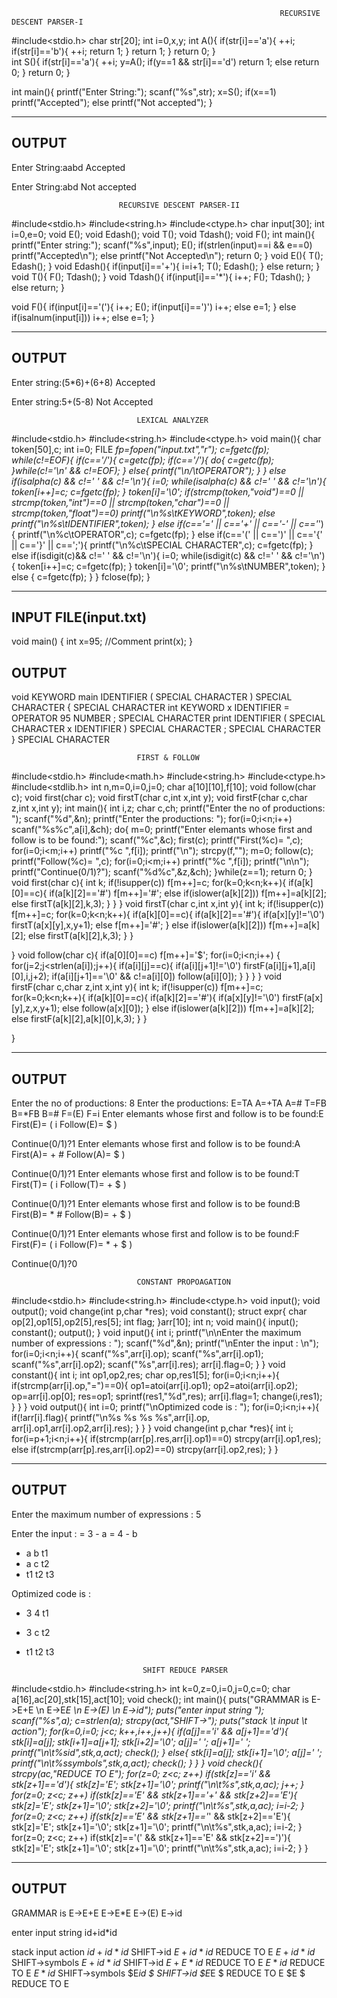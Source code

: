                                                                 RECURSIVE DESCENT PARSER-I

#include<stdio.h>
char str[20];
int i=0,x,y;
int A(){
    if(str[i]=='a'){
        ++i;
        if(str[i]=='b'){
            ++i;
            return 1;
        }
        return 1;
    }
    return 0;
}    
int S(){
    if(str[i]=='a'){
        ++i;
        y=A();
        if(y==1 && str[i]=='d')
            return 1;
        else
            return 0;
    }
    return 0;
}

int main(){
    printf("Enter String:");
    scanf("%s",str);
    x=S();
    if(x==1)
        printf("Accepted");
    else
        printf("Not accepted");
}


*************************************************************************
OUTPUT
------

Enter String:aabd
Accepted

Enter String:abd
Not accepted



							RECURSIVE DESCENT PARSER-II

#include<stdio.h>
#include<string.h>
#include<ctype.h>
char input[30];
int i=0,e=0;
void E();
void Edash();
void T();
void Tdash();
void F();
int main(){
	printf("Enter string:");
	scanf("%s",input);
	E();
	if(strlen(input)==i && e==0)
		printf("Accepted\n");
	else	printf("Not Accepted\n");
	return 0;
}
void E(){
	T();
	Edash();
}
void Edash(){
	if(input[i]=='+'){
		i=i+1;
		T();
		Edash();
	}
	else	return;
}
void T(){
	F();
	Tdash();
}
void Tdash(){
	if(input[i]=='*'){
		i++;
		F();
		Tdash();
	}
	else	return;
}

void F(){
	if(input[i]=='('){
		i++;
		E();
		if(input[i]==')')
			i++;
		else	e=1;
	}
	else if(isalnum(input[i]))
		i++;
	else	e=1;
}

*************************************************************************
OUTPUT
------
Enter string:(5*6)+(6+8)
Accepted

Enter string:5+(5-8)
Not Accepted



								LEXICAL ANALYZER

#include<stdio.h>
#include<string.h>
#include<ctype.h>
void main(){
    char token[50],c;
    int i=0;
    FILE *fp=fopen("input.txt","r");
    c=fgetc(fp);
    while(c!=EOF){
        if(c=='/'){
            c=getc(fp);
            if(c=='/'){
                do{
                    c=getc(fp);
                  }while(c!='\n' && c!=EOF);
            }
            else{
                printf("\n/\tOPERATOR");
            }
        }
        else if(isalpha(c) && c!=' ' && c!='\n'){
            i=0;
            while(isalpha(c) && c!=' ' && c!='\n'){
                token[i++]=c;
                c=fgetc(fp);
            }
            token[i]='\0';
            if(strcmp(token,"void")==0 || strcmp(token,"int")==0 || 
            	   strcmp(token,"char")==0 || strcmp(token,"float")==0)
                printf("\n%s\tKEYWORD",token);
            else
                printf("\n%s\tIDENTIFIER",token);
        }
        else if(c=='=' || c=='+' || c=='-' || c=='*'){
            printf("\n%c\tOPERATOR",c);
            c=fgetc(fp);
        }
        else if(c=='(' || c==')' || c=='{' || c=='}' || c==';'){
            printf("\n%c\tSPECIAL CHARACTER",c);
            c=fgetc(fp);
        }
        else if(isdigit(c)&& c!=' ' && c!='\n'){
            i=0;
            while(isdigit(c) && c!=' ' && c!='\n')
            {
                token[i++]=c;
                c=fgetc(fp);
            }
            token[i]='\0';
            printf("\n%s\tNUMBER",token);
        }
        else
        {
            c=fgetc(fp);
        }
    }
    fclose(fp);
}

*************************************************************************







INPUT FILE(input.txt)
---------------------
void main()
{
int x=95; //Comment
print(x);
}




OUTPUT
------
void	KEYWORD
main	IDENTIFIER
(	SPECIAL CHARACTER
)	SPECIAL CHARACTER
{	SPECIAL CHARACTER
int	KEYWORD
x	IDENTIFIER
=	OPERATOR
95	NUMBER
;	SPECIAL CHARACTER
print	IDENTIFIER
(	SPECIAL CHARACTER
x	IDENTIFIER
)	SPECIAL CHARACTER
;	SPECIAL CHARACTER
}	SPECIAL CHARACTER



								FIRST & FOLLOW
								
#include<stdio.h>
#include<math.h>
#include<string.h>
#include<ctype.h>
#include<stdlib.h>
int n,m=0,i=0,j=0;
char a[10][10],f[10];
void follow(char c);
void first(char c);
void firstT(char c,int x,int y);
void firstF(char c,char z,int x,int y);
int main(){
	int i,z;
	char c,ch;
	printf("Enter the no of productions: ");
	scanf("%d",&n);
	printf("Enter the productions: ");
	for(i=0;i<n;i++)
	scanf("%s%c",a[i],&ch);
	do{
		m=0;
		printf("Enter elemants whose first and follow is to be found:");
		scanf("%c",&c);
		first(c);
		printf("First(%c)= ",c);
		for(i=0;i<m;i++)
			printf("%c ",f[i]);
		printf("\n");
		strcpy(f,"");
		m=0;
		follow(c);
		printf("Follow(%c)= ",c);
		for(i=0;i<m;i++)
			printf("%c ",f[i]);
		printf("\n\n");
		printf("Continue(0/1)?");
		scanf("%d%c",&z,&ch);
	}while(z==1);
	return 0;
}
void first(char c){
	int k;
	if(!isupper(c))
		f[m++]=c;
	for(k=0;k<n;k++){
		if(a[k][0]==c){
			if(a[k][2]=='#')
				f[m++]='#';
			else if(islower(a[k][2]))
				f[m++]=a[k][2];
			else
				firstT(a[k][2],k,3);
		}
	}
}
void firstT(char c,int x,int y){
	int k;
	if(!isupper(c))
		f[m++]=c;
	for(k=0;k<n;k++){
		if(a[k][0]==c){
			if(a[k][2]=='#'){
				if(a[x][y]!='\0')
					firstT(a[x][y],x,y+1);
				else
					f[m++]='#';
			}
			else if(islower(a[k][2]))
				f[m++]=a[k][2];
			else
				firstT(a[k][2],k,3);
		}
	}
	
}
void follow(char c){
	if(a[0][0]==c)
		f[m++]='$';
	for(i=0;i<n;i++) {
		for(j=2;j<strlen(a[i]);j++){
			if(a[i][j]==c){
				if(a[i][j+1]!='\0')
					firstF(a[i][j+1],a[i][0],i,j+2);
				if(a[i][j+1]=='\0' && c!=a[i][0])
					follow(a[i][0]);
			}
		}
	}
}
void firstF(char c,char z,int x,int y){
	int k;
	if(!isupper(c))
		f[m++]=c;
	for(k=0;k<n;k++){
		if(a[k][0]==c){
			if(a[k][2]=='#'){
				if(a[x][y]!='\0')
					firstF(a[x][y],z,x,y+1);
				else
					follow(a[x][0]);
			}
			else if(islower(a[k][2]))
				f[m++]=a[k][2];
			else
				firstF(a[k][2],a[k][0],k,3);
		}
	}
	
}

*************************************************************************

OUTPUT
------

Enter the no of productions: 8
Enter the productions: E=TA
A=+TA
A=#
T=FB
B=*FB
B=#
F=(E)
F=i
Enter elemants whose first and follow is to be found:E
First(E)= ( i 
Follow(E)= $ ) 

Continue(0/1)?1
Enter elemants whose first and follow is to be found:A
First(A)= + # 
Follow(A)= $ ) 

Continue(0/1)?1
Enter elemants whose first and follow is to be found:T
First(T)= ( i 
Follow(T)= + $ ) 

Continue(0/1)?1
Enter elemants whose first and follow is to be found:B
First(B)= * # 
Follow(B)= + $ ) 

Continue(0/1)?1
Enter elemants whose first and follow is to be found:F
First(F)= ( i 
Follow(F)= * + $ ) 

Continue(0/1)?0



								CONSTANT PROPOAGATION
								
#include<stdio.h>
#include<string.h>
#include<ctype.h>
void input();
void output();
void change(int p,char *res);
void constant();
struct expr{
	char op[2],op1[5],op2[5],res[5];
	int flag;
}arr[10];
int n;
void main(){
	input();
	constant();
	output();
}
void input(){
	int i;
	printf("\n\nEnter the maximum number of expressions : ");
	scanf("%d",&n);
	printf("\nEnter the input : \n");
	for(i=0;i<n;i++){
		scanf("%s",arr[i].op);
		scanf("%s",arr[i].op1);
		scanf("%s",arr[i].op2);
		scanf("%s",arr[i].res);
		arr[i].flag=0;
	}
}
void constant(){
	int i;
	int op1,op2,res;
	char op,res1[5];
	for(i=0;i<n;i++){
		if(strcmp(arr[i].op,"=")==0){
			op1=atoi(arr[i].op1);
			op2=atoi(arr[i].op2);
			op=arr[i].op[0];
			res=op1;
			sprintf(res1,"%d",res);
			arr[i].flag=1; 
			change(i,res1);
		}
	}
}
void output(){
	int i=0;
	printf("\nOptimized code is : ");
	for(i=0;i<n;i++){
		if(!arr[i].flag){
			printf("\n%s %s %s %s",arr[i].op,
				arr[i].op1,arr[i].op2,arr[i].res);
		}
	}
}
void change(int p,char *res){
	int i;
	for(i=p+1;i<n;i++){
		if(strcmp(arr[p].res,arr[i].op1)==0)
			strcpy(arr[i].op1,res);
		else if(strcmp(arr[p].res,arr[i].op2)==0)
			strcpy(arr[i].op2,res);
	}
}
*************************************************************************

OUTPUT
------
Enter the maximum number of expressions : 5

Enter the input : 
= 3 - a
= 4 - b
+ a b t1
+ a c t2
+ t1 t2 t3

Optimized code is : 
+ 3 4 t1
+ 3 c t2
+ t1 t2 t3



								SHIFT REDUCE PARSER
								
#include<stdio.h>
#include<string.h>
int k=0,z=0,i=0,j=0,c=0;
char a[16],ac[20],stk[15],act[10];
void check();
int main(){
      puts("GRAMMAR is E->E+E \n E->E*E \n E->(E) \n E->id");
      puts("enter input string ");
      scanf("%s",a);
      c=strlen(a);
      strcpy(act,"SHIFT->");
      puts("stack \t input \t action");
      for(k=0,i=0; j<c; k++,i++,j++){
         if(a[j]=='i' && a[j+1]=='d'){
              stk[i]=a[j];
              stk[i+1]=a[j+1];
              stk[i+2]='\0';
              a[j]=' ';
              a[j+1]=' ';
              printf("\n$%s\t%s$\t%sid",stk,a,act);
              check();
         }
         else{
              stk[i]=a[j];
              stk[i+1]='\0';
              a[j]=' ';
              printf("\n$%s\t%s$\t%ssymbols",stk,a,act);
              check();
         }
      }
}
void check(){
     strcpy(ac,"REDUCE TO E");
     for(z=0; z<c; z++)
       if(stk[z]=='i' && stk[z+1]=='d'){
           stk[z]='E';
           stk[z+1]='\0';
           printf("\n$%s\t%s$\t%s",stk,a,ac);
           j++;
       }
     for(z=0; z<c; z++)
       if(stk[z]=='E' && stk[z+1]=='+' && stk[z+2]=='E'){
           stk[z]='E';
           stk[z+1]='\0';
           stk[z+2]='\0';
           printf("\n$%s\t%s$\t%s",stk,a,ac);
           i=i-2;
       }
     for(z=0; z<c; z++)
       if(stk[z]=='E' && stk[z+1]=='*' && stk[z+2]=='E'){
           stk[z]='E';
           stk[z+1]='\0';
           stk[z+1]='\0';
           printf("\n$%s\t%s$\t%s",stk,a,ac);
           i=i-2;
       }
     for(z=0; z<c; z++)
       if(stk[z]=='(' && stk[z+1]=='E' && stk[z+2]==')'){
           stk[z]='E';
           stk[z+1]='\0';
           stk[z+1]='\0';
           printf("\n$%s\t%s$\t%s",stk,a,ac);
           i=i-2;
       }
}
*************************************************************************

OUTPUT
------
GRAMMAR is E->E+E 
 E->E*E 
 E->(E) 
 E->id
 
enter input string 
id+id*id

stack 	 input 	 action
$id	  +id*id$	SHIFT->id
$E	  +id*id$	REDUCE TO E
$E+	   id*id$	SHIFT->symbols
$E+id	     *id$	SHIFT->id
$E+E	     *id$	REDUCE TO E
$E	     *id$	REDUCE TO E
$E*	      id$	SHIFT->symbols
$E*id	        $	SHIFT->id
$E*E	        $	REDUCE TO E
$E	        $	REDUCE TO E
